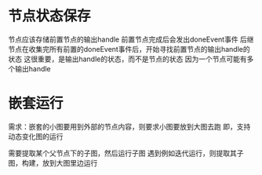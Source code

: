 # 节点状态保存
节点应该存储前置节点的输出handle
前置节点完成后会发出doneEvent事件
后继节点在收集完所有前置的doneEvent事件后，开始寻找前置节点的输出handle的状态
这很重要，是输出handle的状态，而不是节点的状态
因为一个节点可能有多个输出handle

# 嵌套运行
需求：嵌套的小图要用到外部的节点内容，则要求小图要放到大图去跑
即，支持动态变化图的运行

需要提取某个父节点下的子图，然后运行子图
遇到例如迭代运行，则提取其子图，构建，放到大图里边运行